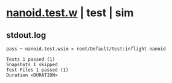 # [nanoid.test.w](../../../../../../examples/tests/sdk_tests/util/nanoid.test.w) | test | sim

## stdout.log
```log
pass ─ nanoid.test.wsim » root/Default/test:inflight nanoid

Tests 1 passed (1)
Snapshots 1 skipped
Test Files 1 passed (1)
Duration <DURATION>
```

